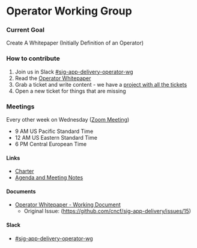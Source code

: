 # Operator Working Group

### Current Goal 
Create A Whitepaper (Initially Definition of an Operator)

### How to contribute
1. Join us in Slack [#sig-app-delivery-operator-wg](https://cloud-native.slack.com/archives/C01GTMYJLKS)
2. Read the [Operator Whitepaper](./whitepaper/README.md)
3. Grab a ticket and write content - we have a [project with all the tickets](https://github.com/cncf/sig-app-delivery/projects/1)
4. Open a new ticket for things that are missing

### Meetings
Every other week on Wednesday ([Zoom Meeting](https://zoom.us/my/cncfsigappdelivery?pwd=R0RJMkRzQ1ZjcmE0WERGcTJTOEVyUT09))
* 9 AM US Pacific Standard Time
* 12 AM US Eastern Standard Time 
* 6 PM Central European Time

#### Links
* [Charter](./charter.md)
* [Agenda and Meeting Notes](https://docs.google.com/document/d/17pjT2g35yUMaby0cPJnFfHRlhlFzFruDxmJKRmj_BLU)

#### Documents
* [Operator Whitepaper - Working Document](./whitepaper/README.md)
  * Original Issue: (https://github.com/cncf/sig-app-delivery/issues/15)
  
  
#### Slack
* [#sig-app-delivery-operator-wg](https://cloud-native.slack.com/archives/C01GTMYJLKS)
